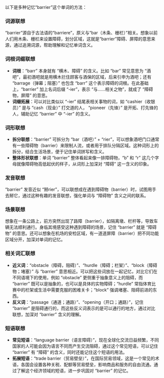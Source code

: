 以下是多种记忆“barrier”这个单词的方法：

### 词源联想
“barrier”源自于古法语的“barriere”，原义与“bar（木条、栅栏）”相关。想象以前人们用木条、栅栏来设置障碍，划分区域，这就是“barrier”障碍、屏障的意思来源，通过追溯词源，帮助理解和记忆单词含义。 

### 词根词缀联想
 - **词根**：“barr” 本身就有 “横木、障碍” 的含义。比如 “bar” 常见意思为 “酒吧”，最初酒吧就是用横木拦住顾客与酒保的区域，后来引申为酒吧；还有 “barrage（弹幕；阻塞）” 也包含 “barr” 这个表示障碍的词根。在此基础上，“barrier” 加上名词后缀 “-ier”，表示 “与……相关之物”，就成了 “障碍物，屏障” 的意思。
 - **词缀拓展**：可以对比类似以 “-ier” 结尾表相关事物的词，如 “cashier（收银员）” 是与 “cash（现金）” 打交道的人， “pioneer（先锋）” 是开拓、打先锋的人，辅助记忆 “barrier” 中 “-ier” 的含义。

### 词形联想
 - **拆分联想**：“barrier” 可拆分为 “bar（酒吧）” + “rier”，可以想象酒吧门口通常有一些障碍物（barrier）来限制人流，或者用于排队分隔区域。这种词形上的拆分，结合生活场景，便于记住单词拼写和含义。
 - **整体形状联想**：单词 “barrier” 整体看起来像一排障碍物，“b” 和 “r” 这几个字母就像障碍物高低起伏的样子，从词形上加深对 “障碍” 这一含义的印象。

### 发音联想
“barrier” 发音近似 “掰rier”，可以联想成在遇到障碍物（barrier）时，试图用手去掰它，通过这种有趣的发音联想，强化单词与 “障碍物” 含义之间的联系。

### 场景联想
想象在一条公路上，前方突然出现了路障（barrier），如隔离墩、栏杆等，导致车辆无法顺利通行。身临其境感受这种遇到障碍的场景，记住 “barrier” 就是 “障碍物” 的意思。还可以想象在机场的安检区域，有一道道屏障（barrier）把不同功能区域分开，加深对单词的记忆。

### 相关词汇联想
 - **近义词**：“obstacle（障碍，阻碍）”、“hurdle（障碍；栏架）”、“block（障碍物；堵塞）” 与 “barrier” 意思相近。可以把这些词放在一起记忆，对比它们在不同语境下的使用，例如 “obstacle” 更侧重于抽象意义上的阻碍，而 “barrier” 既可以是抽象的，也可以是具体的实物障碍；“hurdle” 常指体育比赛中的栏架或生活中需要克服的困难关卡；“block” 强调堵塞、阻碍前进的东西。
 - **反义词**：“passage（通道；通路）”、“opening（开口；通路）”，记住 “barrier” 是阻碍通行的，而这些反义词表示的是可以通行的地方，通过对比联想，加深对 “barrier” 含义的理解。

### 短语联想
 - **常见短语**：“language barrier（语言障碍）”，现在全球化交流日益频繁，不同国家的人可能会因为语言不同而产生交流阻碍，通过这个常见短语，可以记住 “barrier” 有 “障碍” 的含义，同时还能记住这个短语的用法。
 - **拓展短语**：“trade barrier（贸易壁垒）”，在国际贸易领域，这是一个常见的术语，各国会设置各种关税、配额等贸易壁垒，影响商品和服务的自由流通。通过了解这个经济领域的短语，进一步巩固对 “barrier” 的记忆。 